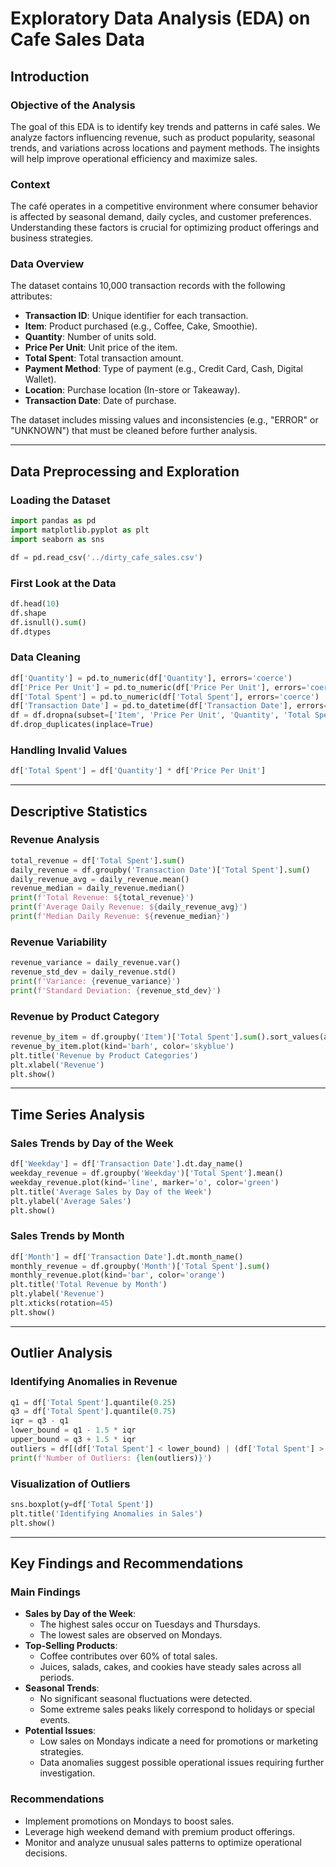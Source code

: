# Exploratory Data Analysis (EDA) on Cafe Sales Data

## Introduction

### Objective of the Analysis
The goal of this EDA is to identify key trends and patterns in café sales. We analyze factors influencing revenue, such as product popularity, seasonal trends, and variations across locations and payment methods. The insights will help improve operational efficiency and maximize sales.

### Context
The café operates in a competitive environment where consumer behavior is affected by seasonal demand, daily cycles, and customer preferences. Understanding these factors is crucial for optimizing product offerings and business strategies.

### Data Overview
The dataset contains 10,000 transaction records with the following attributes:
- **Transaction ID**: Unique identifier for each transaction.
- **Item**: Product purchased (e.g., Coffee, Cake, Smoothie).
- **Quantity**: Number of units sold.
- **Price Per Unit**: Unit price of the item.
- **Total Spent**: Total transaction amount.
- **Payment Method**: Type of payment (e.g., Credit Card, Cash, Digital Wallet).
- **Location**: Purchase location (In-store or Takeaway).
- **Transaction Date**: Date of purchase.

The dataset includes missing values and inconsistencies (e.g., "ERROR" or "UNKNOWN") that must be cleaned before further analysis.

---

## Data Preprocessing and Exploration

### Loading the Dataset
```python
import pandas as pd
import matplotlib.pyplot as plt
import seaborn as sns

df = pd.read_csv('../dirty_cafe_sales.csv')
```

### First Look at the Data
```python
df.head(10)
df.shape
df.isnull().sum()
df.dtypes
```

### Data Cleaning
```python
df['Quantity'] = pd.to_numeric(df['Quantity'], errors='coerce')
df['Price Per Unit'] = pd.to_numeric(df['Price Per Unit'], errors='coerce')
df['Total Spent'] = pd.to_numeric(df['Total Spent'], errors='coerce')
df['Transaction Date'] = pd.to_datetime(df['Transaction Date'], errors='coerce')
df = df.dropna(subset=['Item', 'Price Per Unit', 'Quantity', 'Total Spent'])
df.drop_duplicates(inplace=True)
```

### Handling Invalid Values
```python
df['Total Spent'] = df['Quantity'] * df['Price Per Unit']
```

---

## Descriptive Statistics

### Revenue Analysis
```python
total_revenue = df['Total Spent'].sum()
daily_revenue = df.groupby('Transaction Date')['Total Spent'].sum()
daily_revenue_avg = daily_revenue.mean()
revenue_median = daily_revenue.median()
print(f'Total Revenue: ${total_revenue}')
print(f'Average Daily Revenue: ${daily_revenue_avg}')
print(f'Median Daily Revenue: ${revenue_median}')
```

### Revenue Variability
```python
revenue_variance = daily_revenue.var()
revenue_std_dev = daily_revenue.std()
print(f'Variance: {revenue_variance}')
print(f'Standard Deviation: {revenue_std_dev}')
```

### Revenue by Product Category
```python
revenue_by_item = df.groupby('Item')['Total Spent'].sum().sort_values(ascending=False)
revenue_by_item.plot(kind='barh', color='skyblue')
plt.title('Revenue by Product Categories')
plt.xlabel('Revenue')
plt.show()
```

---

## Time Series Analysis

### Sales Trends by Day of the Week
```python
df['Weekday'] = df['Transaction Date'].dt.day_name()
weekday_revenue = df.groupby('Weekday')['Total Spent'].mean()
weekday_revenue.plot(kind='line', marker='o', color='green')
plt.title('Average Sales by Day of the Week')
plt.ylabel('Average Sales')
plt.show()
```

### Sales Trends by Month
```python
df['Month'] = df['Transaction Date'].dt.month_name()
monthly_revenue = df.groupby('Month')['Total Spent'].sum()
monthly_revenue.plot(kind='bar', color='orange')
plt.title('Total Revenue by Month')
plt.ylabel('Revenue')
plt.xticks(rotation=45)
plt.show()
```

---

## Outlier Analysis

### Identifying Anomalies in Revenue
```python
q1 = df['Total Spent'].quantile(0.25)
q3 = df['Total Spent'].quantile(0.75)
iqr = q3 - q1
lower_bound = q1 - 1.5 * iqr
upper_bound = q3 + 1.5 * iqr
outliers = df[(df['Total Spent'] < lower_bound) | (df['Total Spent'] > upper_bound)]
print(f'Number of Outliers: {len(outliers)}')
```

### Visualization of Outliers
```python
sns.boxplot(y=df['Total Spent'])
plt.title('Identifying Anomalies in Sales')
plt.show()
```

---

## Key Findings and Recommendations

### Main Findings
- **Sales by Day of the Week**:
  - The highest sales occur on Tuesdays and Thursdays.
  - The lowest sales are observed on Mondays.
- **Top-Selling Products**:
  - Coffee contributes over 60% of total sales.
  - Juices, salads, cakes, and cookies have steady sales across all periods.
- **Seasonal Trends**:
  - No significant seasonal fluctuations were detected.
  - Some extreme sales peaks likely correspond to holidays or special events.
- **Potential Issues**:
  - Low sales on Mondays indicate a need for promotions or marketing strategies.
  - Data anomalies suggest possible operational issues requiring further investigation.

### Recommendations
- Implement promotions on Mondays to boost sales.
- Leverage high weekend demand with premium product offerings.
- Monitor and analyze unusual sales patterns to optimize operational decisions.

